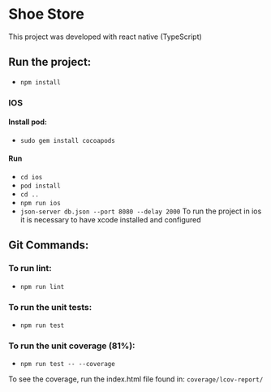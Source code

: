 # Shoe Store

This project was developed with react native (TypeScript)

## Run the project:
- `npm install`

### IOS

#### Install pod: 
- `sudo gem install cocoapods`

#### Run 
- `cd ios`
- `pod install`
- `cd ..`
- `npm run ios`
- `json-server db.json --port 8080 --delay 2000`
To run the project in ios it is necessary to have xcode installed and configured

## Git Commands:

### To run lint:
- `npm run lint`

### To run the unit tests:
- `npm run test`

### To run the unit coverage (81%):
- `npm run test -- --coverage`

To see the coverage, run the index.html file found in: `coverage/lcov-report/`